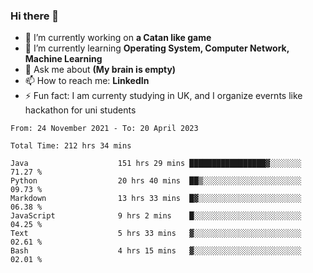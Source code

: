 ### Hi there 👋
- 🔭 I’m currently working on **a Catan like game**
- 🌱 I’m currently learning **Operating System, Computer Network, Machine Learning**
- 💬 Ask me about **(My brain is empty)**
- 📫 How to reach me: **LinkedIn**
- ⚡ Fun fact: I am currenty studying in UK, and I organize evernts like hackathon for uni students

<!--START_SECTION:waka-->

```text
From: 24 November 2021 - To: 20 April 2023

Total Time: 212 hrs 34 mins

Java                    151 hrs 29 mins █████████████████▓░░░░░░░   71.27 %
Python                  20 hrs 40 mins  ██▒░░░░░░░░░░░░░░░░░░░░░░   09.73 %
Markdown                13 hrs 33 mins  █▓░░░░░░░░░░░░░░░░░░░░░░░   06.38 %
JavaScript              9 hrs 2 mins    █░░░░░░░░░░░░░░░░░░░░░░░░   04.25 %
Text                    5 hrs 33 mins   ▓░░░░░░░░░░░░░░░░░░░░░░░░   02.61 %
Bash                    4 hrs 15 mins   ▓░░░░░░░░░░░░░░░░░░░░░░░░   02.01 %
```

<!--END_SECTION:waka-->
